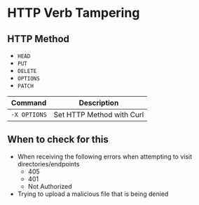 # HTTP Verb Tampering
## HTTP Method
- `HEAD`
- `PUT`
- `DELETE`
- `OPTIONS`
- `PATCH`

|**Command**|**Description**|
|---|---|
|`-X OPTIONS`|Set HTTP Method with Curl|
## When to check for this
- When receiving the following errors when attempting to visit directories/endpoints
	- 405
	- 401 
	- Not Authorized
- Trying to upload a malicious file that is being denied